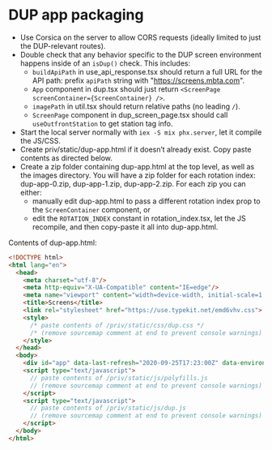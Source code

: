 # DUP app packaging

- Use Corsica on the server to allow CORS requests (ideally limited to just the DUP-relevant routes).
- Double check that any behavior specific to the DUP screen environment happens inside of an `isDup()` check. This includes:
  - `buildApiPath` in use_api_response.tsx should return a full URL for the API path: prefix `apiPath` string with "https://screens.mbta.com".
  - `App` component in dup.tsx should just return `<ScreenPage screenContainer={ScreenContainer} />`.
  - `imagePath` in util.tsx should return relative paths (no leading `/`).
  - `ScreenPage` component in dup_screen_page.tsx should call `useOutfrontStation` to get station tag info.
- Start the local server normally with `iex -S mix phx.server`, let it compile the JS/CSS.
- Create priv/static/dup-app.html if it doesn’t already exist. Copy paste contents as directed below.
- Create a zip folder containing dup-app.html at the top level, as well as the images directory. You will have a zip folder for each rotation index: dup-app-0.zip, dup-app-1.zip, dup-app-2.zip. For each zip you can either:
  - manually edit dup-app.html to pass a different rotation index prop to the `ScreenContainer` component, or
  - edit the `ROTATION_INDEX` constant in rotation_index.tsx, let the JS recompile, and then copy-paste it all into dup-app.html.

Contents of dup-app.html:
```html
<!DOCTYPE html>
<html lang="en">
  <head>
    <meta charset="utf-8"/>
    <meta http-equiv="X-UA-Compatible" content="IE=edge"/>
    <meta name="viewport" content="width=device-width, initial-scale=1.0"/>
    <title>Screens</title>
    <link rel="stylesheet" href="https://use.typekit.net/emd6vhv.css">
    <style>
      /* paste contents of /priv/static/css/dup.css */
      /* (remove sourcemap comment at end to prevent console warnings) */
    </style>
  </head>
  <body>
    <div id="app" data-last-refresh="2020-09-25T17:23:00Z" data-environment-name="screens-prod"></div>
    <script type="text/javascript">
      // paste contents of /priv/static/js/polyfills.js
      // (remove sourcemap comment at end to prevent console warnings)
    </script>
    <script type="text/javascript">
      // paste contents of /priv/static/js/dup.js
      // (remove sourcemap comment at end to prevent console warnings)
    </script>
  </body>
</html>
```

